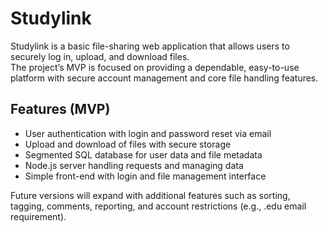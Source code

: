 # Studylink

Studylink is a basic file-sharing web application that allows users to securely log in, upload, and download files.  
The project’s MVP is focused on providing a dependable, easy-to-use platform with secure account management and core file handling features.

## Features (MVP)
- User authentication with login and password reset via email  
- Upload and download of files with secure storage  
- Segmented SQL database for user data and file metadata  
- Node.js server handling requests and managing data  
- Simple front-end with login and file management interface  

Future versions will expand with additional features such as sorting, tagging, comments, reporting, and account restrictions (e.g., .edu email requirement).
